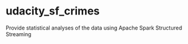 # udacity_sf_crimes
Provide statistical analyses of the data using Apache Spark Structured Streaming

